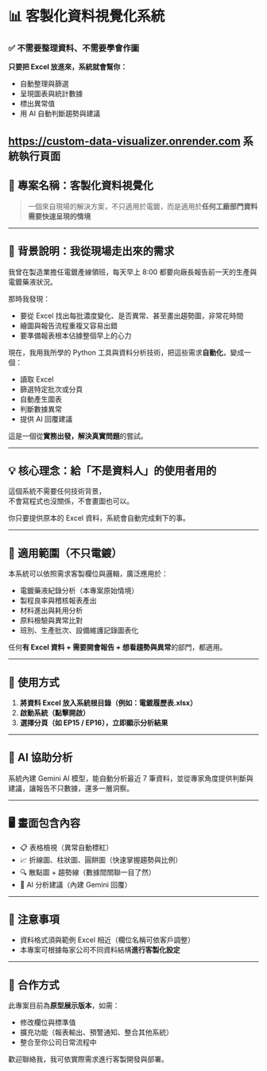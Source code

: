 # 📊 客製化資料視覺化系統

### ✅ 不需要整理資料、不需要學會作圖  
**只要把 Excel 放進來，系統就會幫你：**
- 自動整理與篩選
- 呈現圖表與統計數據
- 標出異常值
- 用 AI 自動判斷趨勢與建議


https://custom-data-visualizer.onrender.com
系統執行頁面
---

## 🧱 專案名稱：客製化資料視覺化  
> 一個來自現場的解決方案，不只適用於電鍍，而是適用於**任何工廠部門資料需要快速呈現的情境**

---

## 🎯 背景說明：我從現場走出來的需求

我曾在製造業擔任電鍍產線領班，每天早上 8:00 都要向廠長報告前一天的生產與電鍍藥液狀況。

那時我發現：
- 要從 Excel 找出每批濃度變化、是否異常、甚至畫出趨勢圖，非常花時間
- 繪圖與報告流程重複又容易出錯
- 要準備報表根本佔據整個早上的心力

現在，我用我所學的 Python 工具與資料分析技術，把這些需求**自動化**，變成一個：
- 讀取 Excel
- 篩選特定批次或分頁
- 自動產生圖表
- 判斷數據異常
- 提供 AI 回覆建議

這是一個從**實務出發，解決真實問題**的嘗試。

---

## 💡 核心理念：給「不是資料人」的使用者用的

這個系統不需要任何技術背景，  
不會寫程式也沒關係，不會畫圖也可以。

你只要提供原本的 Excel 資料，系統會自動完成剩下的事。

---

## 📂 適用範圍（不只電鍍）

本系統可以依照需求客製欄位與邏輯，廣泛應用於：

- 電鍍藥液紀錄分析（本專案原始情境）
- 製程良率與稽核報表產出
- 材料進出與耗用分析
- 原料檢驗與異常比對
- 班別、生產批次、設備維護記錄圖表化

任何**有 Excel 資料 + 需要開會報告 + 想看趨勢與異常**的部門，都適用。

---

## 🔧 使用方式

1. **將資料 Excel 放入系統根目錄（例如：電鍍履歷表.xlsx）**
2. **啟動系統（點擊開啟）**
3. **選擇分頁（如 EP15 / EP16），立即顯示分析結果**

---

## 🧠 AI 協助分析

系統內建 Gemini AI 模型，能自動分析最近 7 筆資料，並從專家角度提供判斷與建議，讓報告不只數據，還多一層洞察。

---

## 🖥️ 畫面包含內容

- 📋 表格檢視（異常自動標紅）
- 📈 折線圖、柱狀圖、圓餅圖（快速掌握趨勢與比例）
- 🔍 散點圖 + 趨勢線（數據間關聯一目了然）
- 🤖 AI 分析建議（內建 Gemini 回覆）

---

## 📌 注意事項

- 資料格式須與範例 Excel 相近（欄位名稱可依客戶調整）
- 本專案可根據每家公司不同資料結構**進行客製化設定**

---

## 🤝 合作方式

此專案目前為**原型展示版本**，如需：
- 修改欄位與標準值
- 擴充功能（報表輸出、預警通知、整合其他系統）
- 整合至你公司日常流程中

歡迎聯絡我，我可依實際需求進行客製開發與部署。
